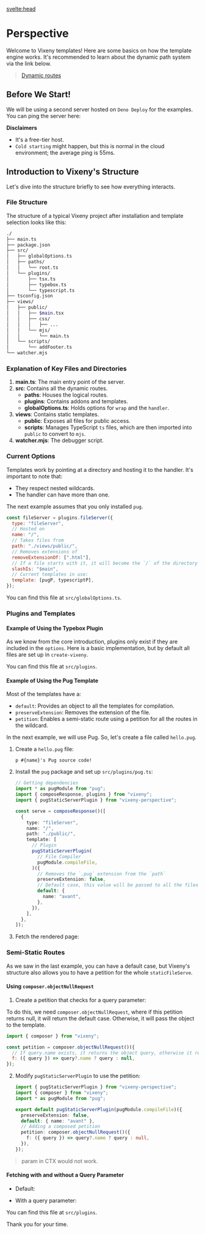 
<script>
  // Importing necessary components
  import Tabs from "$lib/components/Tabs.md";
  import Bash from "$lib/components/SmallComponents/Bash.md";
  import plugin from "$lib/examples/plugins_typebox.md";
  import Request from "$lib/components/Request.svelte";
  
  // Array containing the installation options for the Tabs component
  const install = [
    { title: "Bun", component: Bash, details: { runtime: "bun" } },
    { title: "Deno", component: Bash, details: { runtime: "deno" } }
  ];
  
  const tab0 = [
    { title: "main.ts", component: plugin, details: { runtime: "main" } },
    { title: "setup.ts", component: plugin, details: { runtime: "setup" } }
  ];
</script>

<svelte:head>
  <script src='/prism.mjs' defer></script>
  <title>Introduction - Vixeny</title>
  <meta name="description" content="Using create-vixeny"/>
</svelte:head>

# Perspective

Welcome to Vixeny templates! Here are some basics on how the template engine works. It's recommended to learn about the dynamic path system via the link below.

> [Dynamic routes](/framework/init)

## Before We Start!

We will be using a second server hosted on `Deno Deploy` for the examples. You can ping the server here:

<Request url="/ping" displaysData={false} />

**Disclaimers**

- It's a free-tier host.
- `Cold starting` might happen, but this is normal in the cloud environment; the average ping is 55ms.

## Introduction to Vixeny's Structure

Let's dive into the structure briefly to see how everything interacts.

### File Structure

The structure of a typical Vixeny project after installation and template selection looks like this:

```bash
./
├── main.ts
├── package.json
├── src/
│   ├── globalOptions.ts
│   ├── paths/
│   │   └── root.ts
│   └── plugins/
│       ├── tsx.ts
│       ├── typebox.ts
│       └── typescript.ts
├── tsconfig.json
├── views/
│   ├── public/
│   │   ├── $main.tsx
│   │   ├── css/
│   │   │   ├── ...
│   │   └── mjs/
│   │       └── main.ts
│   └── scripts/
│       └── addFooter.ts
└── watcher.mjs
```

### Explanation of Key Files and Directories

1. **main.ts**: The main entry point of the server.
2. **src**: Contains all the dynamic routes.
   - **paths**: Houses the logical routes.
   - **plugins**: Contains addons and templates.
   - **globalOptions.ts**: Holds options for `wrap` and the `handler`.
3. **views**: Contains static templates.
   - **public**: Exposes all files for public access.
   - **scripts**: Manages TypeScript `ts` files, which are then imported into `public` to convert to `mjs`.
4. **watcher.mjs**: The debugger script.

### Current Options

Templates work by pointing at a directory and hosting it to the handler. It's important to note that:

- They respect nested wildcards.
- The handler can have more than one.

The next example assumes that you only installed `pug`.

```javascript
const fileServer = plugins.fileServer({
  type: "fileServer",
  // Hosted on
  name: "/",
  // Takes files from
  path: "./views/public/",
  // Removes extensions of
  removeExtensionOf: [".html"],
  // If a file starts with it, it will become the `/` of the directory
  slashIs: "$main",
  // Current templates in use:
  template: [pugP, typescriptP],
});
```

You can find this file at `src/globalOptions.ts`.

### Plugins and Templates

#### Example of Using the Typebox Plugin

As we know from the core introduction, plugins only exist if they are included in the `options`. Here is a basic implementation, but by default all files are set up in `create-vixeny`.

You can find this file at `src/plugins`.

<Tabs data={tab0}/>

#### Example of Using the Pug Template

Most of the templates have a:

- `default`: Provides an object to all the templates for compilation.
- `preserveExtension`: Removes the extension of the file.
- `petition`: Enables a semi-static route using a petition for all the routes in the wildcard.

In the next example, we will use Pug. So, let's create a file called `hello.pug`.

1. Create a `hello.pug` file:
   ```pug
   p #{name}'s Pug source code!
   ```

2. Install the `pug` package and set up `src/plugins/pug.ts`:
   ```ts
   // Getting dependencies
   import * as pugModule from "pug";
   import { composeResponse, plugins } from "vixeny";
   import { pugStaticServerPlugin } from "vixeny-perspective";

   const serve = composeResponse()([
     {
       type: "fileServer",
       name: "/",
       path: "./public/",
       template: [
         // Plugin
         pugStaticServerPlugin(
           // File Compiler
           pugModule.compileFile,
         )({
           // Removes the `.pug` extension from the `path`
           preserveExtension: false,
           // Default case, this value will be passed to all the files
           default: {
             name: "avant",
           },
         }),
       ],
     },
   ]);
   ```

3. Fetch the rendered page:

<Request url="/hello" displaysData={true} />

### Semi-Static Routes

As we saw in the last example, you can have a default case, but Vixeny's structure also allows you to have a petition for the whole `staticFileServe`.

#### Using `composer.objectNullRequest`

1. Create a petition that checks for a query parameter:

To do this, we need `composer.objectNullRequest`, where if this petition returns null, it will return the default case. Otherwise, it will pass the object to the template.

```javascript
import { composer } from "vixeny";

const petition = composer.objectNullRequest()({
  // If query.name exists, it returns the object query, otherwise it returns null
  f: ({ query }) => query?.name ? query : null,
});
```

2. Modify `pugStaticServerPlugin` to use the petition:
   ```ts
   import { pugStaticServerPlugin } from "vixeny-perspective";
   import { composer } from "vixeny";
   import * as pugModule from "pug";

   export default pugStaticServerPlugin(pugModule.compileFile)({
     preserveExtension: false,
     default: { name: "avant" },
     // Adding a composed petition
     petition: composer.objectNullRequest()({
       f: ({ query }) => query?.name ? query : null,
     }),
   });
   ```
> param in CTX would not work.

#### Fetching with and without a Query Parameter

- Default:

<Request url="/hello" displaysData={true} />

- With a query parameter:

<Request url="/hello?name=dave" displaysData={true} />

You can find this file at `src/plugins`.

Thank you for your time.
